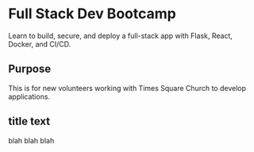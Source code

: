 # Full Stack Dev Bootcamp

Learn to build, secure, and deploy a full-stack app with Flask, React, Docker, and CI/CD.

## Purpose

This is for new volunteers working with Times Square Church to develop applications.

## title text
blah blah blah